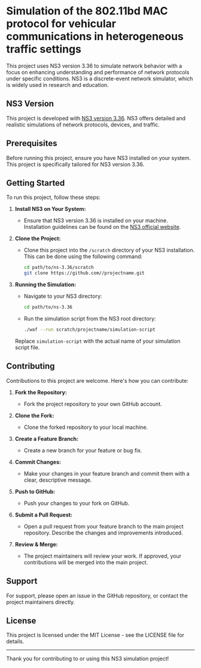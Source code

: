 # Simulation of the 802.11bd MAC protocol for vehicular communications in heterogeneous traffic settings


This project uses NS3 version 3.36 to simulate network behavior with a focus on enhancing understanding and performance of network protocols under specific conditions. NS3 is a discrete-event network simulator, which is widely used in research and education.

## NS3 Version

This project is developed with [NS3 version 3.36](https://www.nsnam.org/releases/ns-3-36/). NS3 offers detailed and realistic simulations of network protocols, devices, and traffic.

## Prerequisites

Before running this project, ensure you have NS3 installed on your system. This project is specifically tailored for NS3 version 3.36.

## Getting Started

To run this project, follow these steps:

1. **Install NS3 on Your System:**
   - Ensure that NS3 version 3.36 is installed on your machine. Installation guidelines can be found on the [NS3 official website](https://www.nsnam.org/docs/release/3.36/tutorial/html/getting-started.html).

2. **Clone the Project:**
   - Clone this project into the `/scratch` directory of your NS3 installation. This can be done using the following command:
     ```bash
     cd path/to/ns-3.36/scratch
     git clone https://github.com//projectname.git
     ```

3. **Running the Simulation:**
   - Navigate to your NS3 directory:
     ```bash
     cd path/to/ns-3.36
     ```
   - Run the simulation script from the NS3 root directory:
     ```bash
     ./waf --run scratch/projectname/simulation-script
     ```

   Replace `simulation-script` with the actual name of your simulation script file.

## Contributing

Contributions to this project are welcome. Here's how you can contribute:

1. **Fork the Repository:**
   - Fork the project repository to your own GitHub account.

2. **Clone the Fork:**
   - Clone the forked repository to your local machine.

3. **Create a Feature Branch:**
   - Create a new branch for your feature or bug fix.

4. **Commit Changes:**
   - Make your changes in your feature branch and commit them with a clear, descriptive message.

5. **Push to GitHub:**
   - Push your changes to your fork on GitHub.

6. **Submit a Pull Request:**
   - Open a pull request from your feature branch to the main project repository. Describe the changes and improvements introduced.

7. **Review & Merge:**
   - The project maintainers will review your work. If approved, your contributions will be merged into the main project.

## Support

For support, please open an issue in the GitHub repository, or contact the project maintainers directly.

## License

This project is licensed under the MIT License - see the LICENSE file for details.

---

Thank you for contributing to or using this NS3 simulation project!
